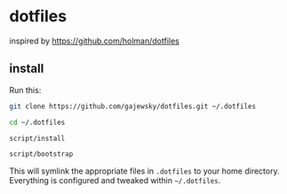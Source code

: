 # dotfiles
inspired by https://github.com/holman/dotfiles

## install

Run this:

```sh
git clone https://github.com/gajewsky/dotfiles.git ~/.dotfiles

cd ~/.dotfiles

script/install

script/bootstrap
```

This will symlink the appropriate files in `.dotfiles` to your home directory.
Everything is configured and tweaked within `~/.dotfiles`.
